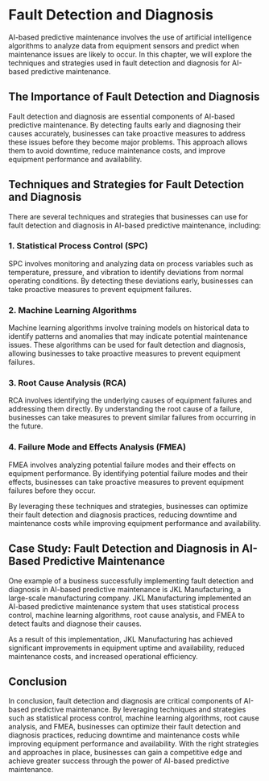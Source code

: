 Fault Detection and Diagnosis
=================================================================================================

AI-based predictive maintenance involves the use of artificial intelligence algorithms to analyze data from equipment sensors and predict when maintenance issues are likely to occur. In this chapter, we will explore the techniques and strategies used in fault detection and diagnosis for AI-based predictive maintenance.

The Importance of Fault Detection and Diagnosis
-----------------------------------------------

Fault detection and diagnosis are essential components of AI-based predictive maintenance. By detecting faults early and diagnosing their causes accurately, businesses can take proactive measures to address these issues before they become major problems. This approach allows them to avoid downtime, reduce maintenance costs, and improve equipment performance and availability.

Techniques and Strategies for Fault Detection and Diagnosis
-----------------------------------------------------------

There are several techniques and strategies that businesses can use for fault detection and diagnosis in AI-based predictive maintenance, including:

### 1. Statistical Process Control (SPC)

SPC involves monitoring and analyzing data on process variables such as temperature, pressure, and vibration to identify deviations from normal operating conditions. By detecting these deviations early, businesses can take proactive measures to prevent equipment failures.

### 2. Machine Learning Algorithms

Machine learning algorithms involve training models on historical data to identify patterns and anomalies that may indicate potential maintenance issues. These algorithms can be used for fault detection and diagnosis, allowing businesses to take proactive measures to prevent equipment failures.

### 3. Root Cause Analysis (RCA)

RCA involves identifying the underlying causes of equipment failures and addressing them directly. By understanding the root cause of a failure, businesses can take measures to prevent similar failures from occurring in the future.

### 4. Failure Mode and Effects Analysis (FMEA)

FMEA involves analyzing potential failure modes and their effects on equipment performance. By identifying potential failure modes and their effects, businesses can take proactive measures to prevent equipment failures before they occur.

By leveraging these techniques and strategies, businesses can optimize their fault detection and diagnosis practices, reducing downtime and maintenance costs while improving equipment performance and availability.

Case Study: Fault Detection and Diagnosis in AI-Based Predictive Maintenance
----------------------------------------------------------------------------

One example of a business successfully implementing fault detection and diagnosis in AI-based predictive maintenance is JKL Manufacturing, a large-scale manufacturing company. JKL Manufacturing implemented an AI-based predictive maintenance system that uses statistical process control, machine learning algorithms, root cause analysis, and FMEA to detect faults and diagnose their causes.

As a result of this implementation, JKL Manufacturing has achieved significant improvements in equipment uptime and availability, reduced maintenance costs, and increased operational efficiency.

Conclusion
----------

In conclusion, fault detection and diagnosis are critical components of AI-based predictive maintenance. By leveraging techniques and strategies such as statistical process control, machine learning algorithms, root cause analysis, and FMEA, businesses can optimize their fault detection and diagnosis practices, reducing downtime and maintenance costs while improving equipment performance and availability. With the right strategies and approaches in place, businesses can gain a competitive edge and achieve greater success through the power of AI-based predictive maintenance.
